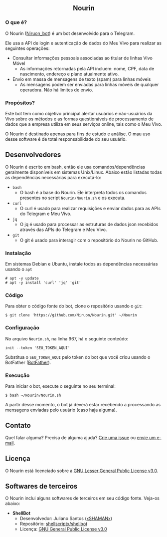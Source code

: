 <h2 align='center'>Nourin</h2>

### O que é?

O Nourin ([Niruon_bot](https://t.me:443/Niruon_bot)) é um bot desenvolvido para o Telegram.

Ele usa a API de login e autenticação de dados do Meu Vivo para realizar as seguintes operações:

- Consultar informações pessoais associadas ao titular de linhas Vivo Móvel
  -  As informações retornadas pela API incluem: nome, CPF, data de nascimento, endereço e plano atualmente ativo.
- Envio em massa de mensagens de texto (spam) para linhas móveis
  -  As mensagens podem ser enviadas para linhas móveis de qualquer operadora. Não há limites de envio.

### Propósitos?

Este bot tem como objetivo principal alertar usuários e não-usuários da Vivo sobre os métodos e as formas questionáveis de processamento de dados que a empresa utiliza em seus serviços online, tais como o Meu Vivo.

O Nourin é destinado apenas para fins de estudo e análise. O mau uso desse software é de total responsabilidade do seu usuário.

## Desenvolvedores

O Nourin é escrito em bash, então ele usa comandos/dependências geralmente disponíveis em sistemas Unix/Linux. Abaixo estão listadas todas as dependências necessárias para executá-lo:

- `bash`
   - O bash é a base do Nourin. Ele interpreta todos os comandos presentes no script `Nourin/Nourin.sh` e os executa.
- `curl`
   - O curl é usado para realizar requisições e enviar dados para as APIs do Telegram e Meu Vivo.
- `jq`
   - O jq é usado para processar as estruturas de dados json recebidos através das APIs do Telegram e Meu Vivo.
- `git`
   - O git é usado para interagir com o repositório do Nourin no GitHub.

### Instalação

Em sistemas Debian e Ubuntu, instale todos as dependências necessárias usando o `apt`

```
# apt -y update
# apt -y install 'curl' 'jq' 'git'
```

### Código

Para obter o código fonte do bot, clone o repositório usando o `git`:

```
$ git clone 'https://github.com/Niruon/Nourin.git' ~/Nourin
```

### Configuração

No arquivo `Nourin.sh`, na linha 967, há o seguinte conteúdo:

```
init --token 'SEU_TOKEN_AQUI'
```

Substitua o `SEU_TOKEN_AQUI` pelo token do bot que você criou usando o BotFather ([BotFather](https://t.me:443/BotFather)).

### Execução

Para iniciar o bot, execute o seguinte no seu terminal:

```
$ bash ~/Nourin/Nourin.sh
```

A partir desse momento, o bot já deverá estar recebendo a processando as mensagens enviadas pelo usuário (caso haja alguma).

## Contato

Quel falar alguma? Precisa de alguma ajuda? [Crie uma issue](http://github.com:443/Niruon/Nourin/issues) ou [envie um e-mail](mailto:nourin@telegmail.com).

## Licença

O Nourin está licenciado sobre a [GNU Lesser General Public License v3.0](LICENSE).

## Softwares de terceiros

O Nourin inclui alguns softwares de terceiros em seu código fonte. Veja-os abaixo:


- **ShellBot**
  - Desenvolvedor: Juliano Santos ([xSHAMANx](https://github.com:443/xSHAMANx))
  - Repositório: [shellscriptx/shellbot](https://github.com:443/shellscriptx/shellbot)
  - Licença: [GNU General Public License v3.0](https://github.com:443/shellscriptx/shellbot/blob/master/LICENSE.txt)

